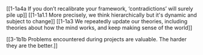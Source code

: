 [[1-1a4a If you don’t recalibrate your framework, ‘contradictions’ will surely pile up]]
[[1-1a1.1 More precisely, we think hierarchically but it's dynamic and subject to change]]
[[1-1a3 We repeatedly update our theories, including theories about how the mind works, and keep making sense of the world]]

[[3-1b1b Problems encountered during projects are valuable. The harder they are the better.]]